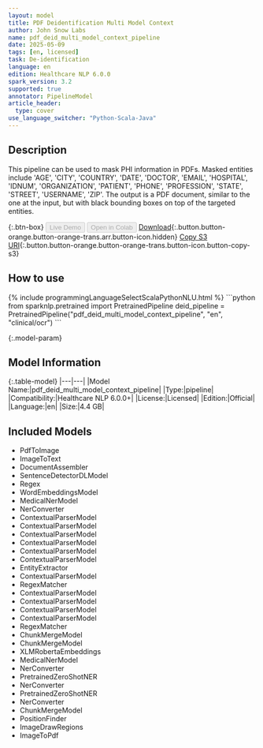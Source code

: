 ```yaml
---
layout: model
title: PDF Deidentification Multi Model Context
author: John Snow Labs
name: pdf_deid_multi_model_context_pipeline
date: 2025-05-09
tags: [en, licensed]
task: De-identification
language: en
edition: Healthcare NLP 6.0.0
spark_version: 3.2
supported: true
annotator: PipelineModel
article_header:
  type: cover
use_language_switcher: "Python-Scala-Java"
---
```


## Description

This pipeline can be used to mask PHI information in PDFs. Masked entities include 'AGE', 'CITY', 'COUNTRY', 'DATE', 'DOCTOR', 'EMAIL', 'HOSPITAL', 'IDNUM', 'ORGANIZATION', 'PATIENT', 'PHONE', 'PROFESSION', 'STATE', 'STREET', 'USERNAME', 'ZIP'.
The output is a PDF document, similar to the one at the input, but with black bounding boxes on top of the targeted entities.

{:.btn-box}
<button class="button button-orange" disabled>Live Demo</button>
<button class="button button-orange" disabled>Open in Colab</button>
[Download](https://s3.amazonaws.com/auxdata.johnsnowlabs.com/clinical/ocr/pdf_deid_multi_model_context_pipeline_en_6.0.0_3.0_1746569926000.zip){:.button.button-orange.button-orange-trans.arr.button-icon.hidden}
[Copy S3 URI](s3://auxdata.johnsnowlabs.com/clinical/ocr/pdf_deid_multi_model_context_pipeline_en_6.0.0_3.0_1746569926000.zip){:.button.button-orange.button-orange-trans.button-icon.button-copy-s3}

## How to use

<div class="tabs-box" markdown="1">
{% include programmingLanguageSelectScalaPythonNLU.html %}
```python
from sparknlp.pretrained import PretrainedPipeline
deid_pipeline = PretrainedPipeline("pdf_deid_multi_model_context_pipeline", "en", "clinical/ocr")
```

</div>

{:.model-param}
## Model Information

{:.table-model}
|---|---|
|Model Name:|pdf_deid_multi_model_context_pipeline|
|Type:|pipeline|
|Compatibility:|Healthcare NLP 6.0.0+|
|License:|Licensed|
|Edition:|Official|
|Language:|en|
|Size:|4.4 GB|

## Included Models

- PdfToImage
- ImageToText
- DocumentAssembler
- SentenceDetectorDLModel
- Regex
- WordEmbeddingsModel
- MedicalNerModel
- NerConverter
- ContextualParserModel
- ContextualParserModel
- ContextualParserModel
- ContextualParserModel
- ContextualParserModel
- ContextualParserModel
- EntityExtractor
- ContextualParserModel
- RegexMatcher
- ContextualParserModel
- ContextualParserModel
- ContextualParserModel
- ContextualParserModel
- RegexMatcher
- ChunkMergeModel
- ChunkMergeModel
- XLMRobertaEmbeddings
- MedicalNerModel
- NerConverter 
- PretrainedZeroShotNER
- NerConverter
- PretrainedZeroShotNER
- NerConverter
- ChunkMergeModel
- PositionFinder
- ImageDrawRegions
- ImageToPdf 